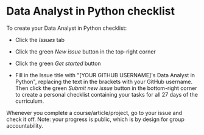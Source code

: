 # Data Analyst in Python checklist

To create your Data Analyst in Python checklist:

- Click the *Issues* tab

- Click the green *New issue* button in the top-right corner

- Click the green *Get started* button

- Fill in the Issue title with "[YOUR GITHUB USERNAME]'s Data Analyst in Python", replacing the text in the brackets with your GitHub username. Then click the green *Submit new issue* button in the bottom-right corner to create a personal checklist containing your tasks for all 27 days of the curriculum.

Whenever you complete a course/article/project, go to your issue and check it off. Note: your progress is public, which is by design for group accountability.
